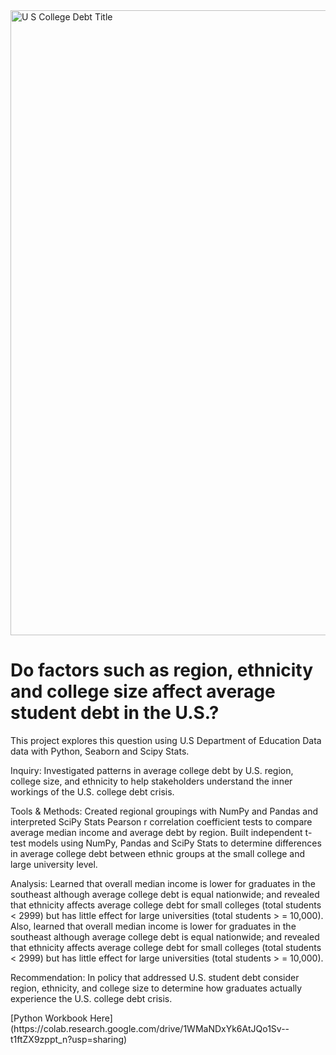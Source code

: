 <!DOCTYPE html>
<html lang="en">
<head>
    <meta charset="UTF-8">
    <meta http-equiv="X-UA-Compatible" content="IE=edge">
    <meta name="viewport" content="width=device-width, initial-scale=1.0">
</head>
<img width="1000" alt="U S  College Debt Title" src="https://user-images.githubusercontent.com/94628744/210278896-11fcd3d5-2368-42cf-b5e4-e514e72e9502.png">
<body>
    <h1> Do factors such as region, ethnicity and college size affect average student debt in the U.S.?  </h1>
        <p> This project explores this question using U.S Department of Education Data data with Python, Seaborn and Scipy Stats. </p>
        <p> Inquiry: Investigated patterns in average college debt by U.S. region, college size, and ethnicity to help stakeholders understand the           inner workings of the U.S. college debt crisis.</p> 
        <p> Tools & Methods: Created regional groupings with NumPy and Pandas and interpreted SciPy Stats Pearson r correlation coefficient tests to 
            compare average median income and average debt by region. Built independent t-test models using NumPy, Pandas and SciPy Stats to    
            determine differences in average college debt between ethnic 
            groups at the small college and large university level.</p> 
        <p> Analysis: Learned that overall median income is lower for graduates in the southeast although average college debt is equal nationwide; 
        and revealed that ethnicity affects average college debt for small colleges (total students < 2999) but has little effect for large 
        universities (total students > = 10,000). Also, learned that overall median income is lower for graduates in the southeast although average         college debt is equal nationwide; and revealed that ethnicity affects average college debt for small colleges (total students < 2999) but   
        has little effect for large universities (total students > = 10,000). </p>
        <p> Recommendation: In policy that addressed U.S. student debt consider region, ethnicity, and college size to determine how graduates actually experience the U.S. college debt crisis. 
</p>
        <p> 
            
</body>
            [Python Workbook Here](https://colab.research.google.com/drive/1WMaNDxYk6AtJQo1Sv--t1ftZX9zppt_n?usp=sharing)
</html> 
